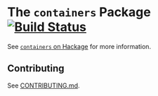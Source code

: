 The `containers` Package [![Build Status](https://travis-ci.org/haskell/containers.svg?branch=master)](https://travis-ci.org/haskell/containers)
========================

See [`containers` on Hackage](http://hackage.haskell.org/package/containers) for more information.


Contributing
------------

See [CONTRIBUTING.md](https://github.com/haskell/containers/blob/master/CONTRIBUTING.md).
